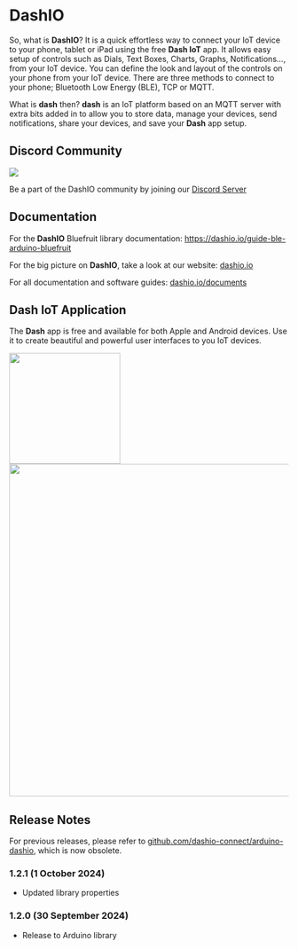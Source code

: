 # DashIO

So, what is **DashIO**? It is a quick effortless way to connect your IoT device to your phone, tablet or iPad using the free **Dash IoT** app. It allows easy setup of controls such as Dials, Text Boxes, Charts, Graphs, Notifications..., from your IoT device. You can define the look and layout of the controls on your phone from your IoT device. There are three methods to connect to your phone; Bluetooth Low Energy (BLE), TCP or MQTT.

What is **dash** then? **dash** is an IoT platform based on an MQTT server with extra bits added in to allow you to store data, manage your devices, send notifications, share your devices, and save your **Dash** app setup.

## Discord Community

[![](https://img.shields.io/discord/1313341785430429747?color=5865F2&logo=Discord&style=flat-square)](https://discord.gg/fqvhNV3GQB)

Be a part of the DashIO community by joining our [Discord Server](https://discord.gg/fqvhNV3GQB)

## Documentation

For the **DashIO** Bluefruit library documentation: <a href="https://dashio.io/guide-ble-arduino-bluefruit">https://dashio.io/guide-ble-arduino-bluefruit</a>

For the big picture on **DashIO**, take a look at our website: <a href="https://dashio.io">dashio.io</a>

For all documentation and software guides: <a href="https://dashio.io/documents">dashio.io/documents</a>

## Dash IoT Application

The **Dash** app is free and available for both Apple and Android devices. Use it to create beautiful and powerful user interfaces to you IoT devices.


<img src="https://dashio.io/wp-content/uploads/2020/11/IMG_4154.jpeg" width="200" />

<img src="https://dashio.io/wp-content/uploads/2020/12/IMG_4203.jpeg" width="600" />

## Release Notes

For previous releases, please refer to <a href="https://github.com/dashio-connect/arduino-dashio">github.com/dashio-connect/arduino-dashio</a>, which is now obsolete.

### 1.2.1 (1 October 2024)

- Updated library properties

### 1.2.0 (30 September 2024)

- Release to Arduino library
